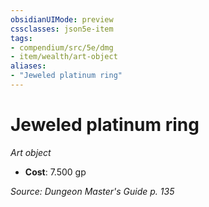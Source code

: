 ```yaml
---
obsidianUIMode: preview
cssclasses: json5e-item
tags:
- compendium/src/5e/dmg
- item/wealth/art-object
aliases: 
- "Jeweled platinum ring"
---
```

# Jeweled platinum ring
*Art object*  

- **Cost**: 7.500 gp

*Source: Dungeon Master's Guide p. 135*